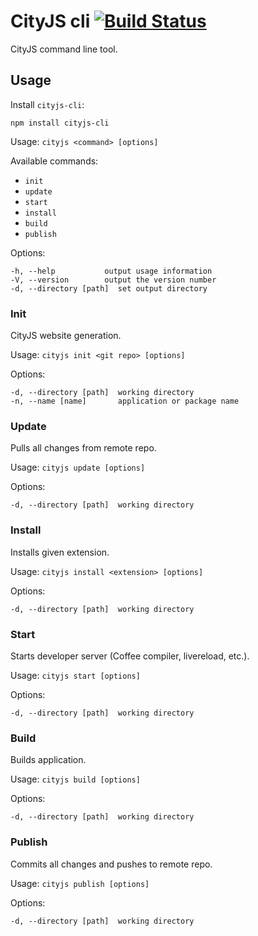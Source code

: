 CityJS cli  [![Build Status](https://travis-ci.org/openconf/cityjs-cli.png)](https://travis-ci.org/openconf/cityjs-cli)
=====

CityJS command line tool.

## Usage

Install `cityjs-cli`:
```
npm install cityjs-cli
```

Usage: `cityjs <command> [options]`

Available commands:

* `init`
* `update`
* `start`
* `install`
* `build`
* `publish`

Options:

    -h, --help           output usage information
    -V, --version        output the version number
    -d, --directory [path]  set output directory

### Init

CityJS website generation.

Usage: `cityjs init <git repo> [options]`

Options:

    -d, --directory [path]  working directory
    -n, --name [name]       application or package name

### Update

Pulls all changes from remote repo.

Usage: `cityjs update [options]`

Options:

    -d, --directory [path]  working directory

### Install

Installs given extension.

Usage: `cityjs install <extension> [options]`

Options:

    -d, --directory [path]  working directory

### Start

Starts developer server (Coffee compiler, livereload, etc.).

Usage: `cityjs start [options]`

Options:

    -d, --directory [path]  working directory

### Build

Builds application.

Usage: `cityjs build [options]`

Options:

    -d, --directory [path]  working directory

### Publish

Commits all changes and pushes to remote repo.

Usage: `cityjs publish [options]`

Options:

    -d, --directory [path]  working directory

